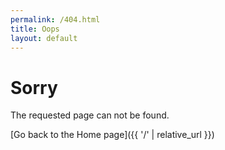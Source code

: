 ```yaml
---
permalink: /404.html
title: Oops
layout: default
---
```


# Sorry

The requested page can not be found.

[Go back to the Home page]({{ '/' | relative_url }})
